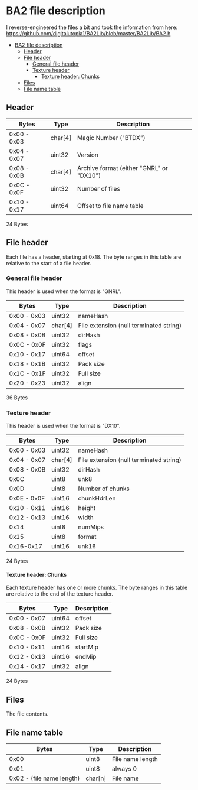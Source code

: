 # BA2 file description

I reverse-engineered the files a bit and took the information from here: https://github.com/digitalutopia1/BA2Lib/blob/master/BA2Lib/BA2.h

- [BA2 file description](#ba2-file-description)
  - [Header](#header)
  - [File header](#file-header)
    - [General file header](#general-file-header)
    - [Texture header](#texture-header)
      - [Texture header: Chunks](#texture-header-chunks)
  - [Files](#files)
  - [File name table](#file-name-table)


## Header

| Bytes       | Type    | Description                              |
| ----------- | ------- | ---------------------------------------- |
| 0x00 - 0x03 | char[4] | Magic Number ("BTDX")                    |
| 0x04 - 0x07 | uint32  | Version                                  |
| 0x08 - 0x0B | char[4] | Archive format (either "GNRL" or "DX10") |
| 0x0C - 0x0F | uint32  | Number of files                          |
| 0x10 - 0x17 | uint64  | Offset to file name table                |

24 Bytes

## File header

Each file has a header, starting at 0x18. The byte ranges in this table are relative to the start of a file header.

### General file header

This header is used when the format is "GNRL".

| Bytes       | Type    | Description                             |
| ----------- | ------- | --------------------------------------- |
| 0x00 - 0x03 | uint32  | nameHash                                |
| 0x04 - 0x07 | char[4] | File extension (null terminated string) |
| 0x08 - 0x0B | uint32  | dirHash                                 |
| 0x0C - 0x0F | uint32  | flags                                   |
| 0x10 - 0x17 | uint64  | offset                                  |
| 0x18 - 0x1B | uint32  | Pack size                               |
| 0x1C - 0x1F | uint32  | Full size                               |
| 0x20 - 0x23 | uint32  | align                                   |

36 Bytes

### Texture header

This header is used when the format is "DX10".

| Bytes       | Type    | Description                             |
| ----------- | ------- | --------------------------------------- |
| 0x00 - 0x03 | uint32  | nameHash                                |
| 0x04 - 0x07 | char[4] | File extension (null terminated string) |
| 0x08 - 0x0B | uint32  | dirHash                                 |
| 0x0C        | uint8   | unk8                                    |
| 0x0D        | uint8   | Number of chunks                        |
| 0x0E - 0x0F | uint16  | chunkHdrLen                             |
| 0x10 - 0x11 | uint16  | height                                  |
| 0x12 - 0x13 | uint16  | width                                   |
| 0x14        | uint8   | numMips                                 |
| 0x15        | uint8   | format                                  |
| 0x16-0x17   | uint16  | unk16                                   |

24 Bytes

#### Texture header: Chunks

Each texture header has one or more chunks. The byte ranges in this table are relative to the end of the texture header.

| Bytes       | Type   | Description |
| ----------- | ------ | ----------- |
| 0x00 - 0x07 | uint64 | offset      |
| 0x08 - 0x0B | uint32 | Pack size   |
| 0x0C - 0x0F | uint32 | Full size   |
| 0x10 - 0x11 | uint16 | startMip    |
| 0x12 - 0x13 | uint16 | endMip      |
| 0x14 - 0x17 | uint32 | align       |

24 Bytes

## Files

The file contents.

## File name table

| Bytes                     | Type    | Description      |
| ------------------------- | ------- | ---------------- |
| 0x00                      | uint8   | File name length |
| 0x01                      | uint8   | always 0         |
| 0x02 - (file name length) | char[n] | File name        |
